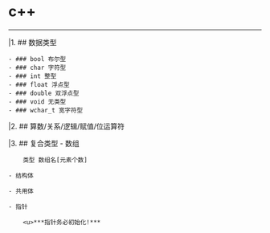 # **c++**   
---
|1. ## 数据类型

    - ### bool 布尔型
    - ### char 字符型
    - ### int 整型
    - ### float 浮点型
    - ### double 双浮点型
    - ### void 无类型
    - ### wchar_t 宽字符型

|2. ## 算数/关系/逻辑/赋值/位运算符

|3. ## 复合类型
    - 数组

        类型 数组名[元素个数]

    - 结构体

    - 共用体

    - 指针   

        <u>***指针务必初始化!***